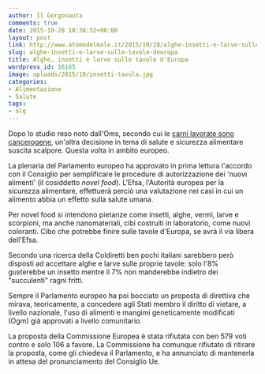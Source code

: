 ```yaml
---
author: Il Gorgonauta
comments: true
date: 2015-10-28 18:38:52+00:00
layout: post
link: http://www.atomodelmale.it/2015/10/28/alghe-insetti-e-larve-sulle-tavole-deuropa/
slug: alghe-insetti-e-larve-sulle-tavole-deuropa
title: Alghe, insetti e larve sulle tavole d'Europa
wordpress_id: 16165
image: uploads/2015/10/insetti-tavola.jpg
categories:
- Alimentazione
- Salute
tags:
- alg
---
```



Dopo lo studio reso noto dall'Oms, secondo cui le [carni lavorate sono cancerogene](/2015/10/26/oms-le-carni-lavorate-sono-cancerogene.html), un'altra decisione in tema di salute e sicurezza alimentare suscita scalpore. Questa volta in ambito europeo.

La plenaria del Parlamento europeo ha approvato in prima lettura l'accordo con il Consiglio per semplificare le procedure di autorizzazione dei 'nuovi alimenti' (il cosiddetto _novel food_). L'Efsa, l'Autorità europea per la sicurezza alimentare, effettuerà perciò una valutazione nei casi in cui un alimento abbia un effetto sulla salute umana.

Per novel food si intendono pietanze come insetti, alghe, vermi, larve e scorpioni, ma anche nanomateriali, cibi costruiti in laboratorio, come nuovi coloranti. Cibo che potrebbe finire sulle tavole d'Europa, se avrà il via libera dell'Efsa.

Secondo una ricerca della Coldiretti ben pochi italiani sarebbero però disposti ad accettare alghe e larve sulle proprie tavole: solo l'8% gusterebbe un insetto mentre il 7% non manderebbe indietro dei "succulenti" ragni fritti.

Sempre il Parlamento europeo ha poi bocciato un proposta di direttiva che mirava, teoricamente, a concedere agli Stati membro il diritto di vietare, a livello nazionale, l'uso di alimenti e mangimi geneticamente modificati (Ogm) già approvati a livello comunitario.

La proposta della Commissione Europea è stata rifiutata con ben 579 voti contro e solo 106 a favore. La Commissione ha comunque rifiutato di ritirare la proposta, come gli chiedeva il Parlamento, e ha annunciato di mantenerla in attesa del pronunciamento del Consiglio Ue.
